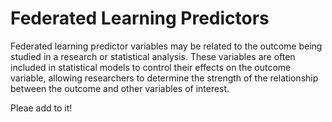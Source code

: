 # Federated Learning Predictors

Federated learning predictor variables may be related to the outcome being studied in a research or statistical analysis. These variables are often included in statistical models to control their effects on the outcome variable, allowing researchers to determine the strength of the relationship between the outcome and other variables of interest.

Pleae add to it!
